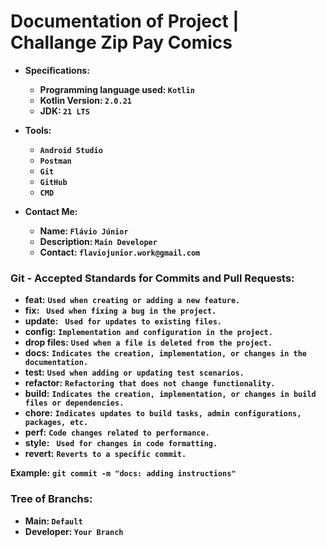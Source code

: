 # Documentation of Project |  Challange Zip Pay Comics
- **Specifications:**
  - **Programming language used: ` Kotlin `**
  - **Kotlin Version: ` 2.0.21 `**
  - **JDK: ` 21 LTS `**

- **Tools:**
  - **` Android Studio `**
  - **` Postman `**
  - **` Git `**
  - **` GitHub `**
  - **` CMD `**

- **Contact Me:**
  - **Name: ` Flávio Júnior `**
  - **Description: ` Main Developer `**
  - **Contact: ` flaviojunior.work@gmail.com `**

### Git - Accepted Standards for Commits and Pull Requests:
- **feat:** **` Used when creating or adding a new feature. `**
- **fix:** **`  Used when fixing a bug in the project. `**
- **update:** **`  Used for updates to existing files. `**
- **config:** **` Implementation and configuration in the project. `**
- **drop files:** **` Used when a file is deleted from the project. `**
- **docs:** **` Indicates the creation, implementation, or changes in the documentation. `**
- **test:** **` Used when adding or updating test scenarios. `**
- **refactor:** **` Refactoring that does not change functionality. `**
- **build:** **` Indicates the creation, implementation, or changes in build files or dependencies. `**
- **chore:** **` Indicates updates to build tasks, admin configurations, packages, etc. `**
- **perf:** **` Code changes related to performance. `**
- **style:** **`  Used for changes in code formatting. `**
- **revert:** **` Reverts to a specific commit. `**

**Example:** **` git commit -m "docs: adding instructions" `**

### Tree of Branchs:
- **Main: ` Default `**
- **Developer: ` Your Branch `**
